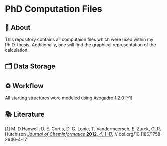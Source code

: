 # PhD Computation Files

## :dart: About
This repository contains all computaion files which were used within my Ph.D. thesis. Additionally, one will find the graphical representation of the calculation.

## :card_index_dividers: Data Storage

## :recycle: Workflow
All starting structures were modeled using [Avogadro 1.2.0](https://avogadro.cc/) [^1]


## :books: Literature
[1] M. D Hanwell, D. E. Curtis, D. C. Lonie, T. Vandermeersch, E. Zurek, G. R. Hutchison [*Journal of Cheminformatics* **2012**, *4*, 1-17.](https://doi.org/10.1186/1758-2946-4-17)  // doi.org/10.1186/1758-2946-4-17